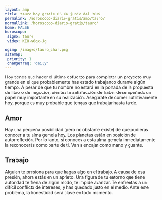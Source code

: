 ```yaml
---
layout: amp
title: tauro hoy gratis 05 de junio del 2019 
permalink: /horoscopo-diario-gratis/amp/tauro/
normallink: /horoscopo-diario-gratis/tauro/
home: FALSE
horoscopo:
 signo: tauro
 video: KE8-w6qx-Jg

ogimg: /images/tauro_char.png
sitemap:
 priority: 1
 changefreq: 'daily'
---
```



Hoy tienes que hacer el último esfuerzo para completar un proyecto muy grande en el que probablemente has estado trabajando durante algún tiempo. A pesar de que tu nombre no estará en la portada de la propuesta de libro o de negocios, sientes la satisfacción de haber desempeñado un papel muy importante en su realización. Asegúrate de comer nutritivamente  hoy, porque es muy probable que tengas que trabajar hasta tarde.

## Amor

Hay una pequeña posibilidad (pero no obstante existe) de que pudieras conocer a tu alma gemela hoy. Los planetas están en posición de autorreflexión. Por lo tanto, si conoces a esta alma gemela inmediatamente la reconocerás como parte de ti. Van a encajar como mano y guante.

## Trabajo

Alguien te presiona para que hagas algo en el trabajo. A causa de esa presión, ahora estás en un aprieto. Una figura de tu entorno que tiene autoridad te frena de algún modo, te impide avanzar. Te enfrentas a un difícil conflicto de intereses, y has quedado justo en el medio. Ante este problema, la honestidad será clave en todo momento.